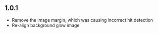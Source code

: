 ## 1.0.1

- Remove the image margin, which was causing incorrect hit detection
- Re-align background glow image
